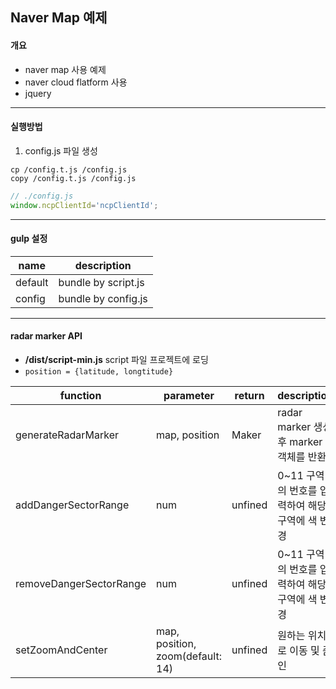 ## Naver Map 예제

#### 개요
* naver map 사용 예제
* naver cloud flatform 사용
* jquery
--- 
#### 실행방법
1. config.js 파일 생성
```shell
cp /config.t.js /config.js
copy /config.t.js /config.js
```
```js 
// ./config.js
window.ncpClientId='ncpClientId';
```
---
#### gulp 설정
|name|description|
|--|--|
|default|bundle by script.js|
|config|bundle by config.js|
---
#### radar marker API
* **/dist/script-min.js** script 파일 프로젝트에 로딩
* ```position = {latitude, longtitude}```

|function|parameter|return|description|
|---|---|--|--|
|generateRadarMarker|map, position|Maker|radar marker 생성 후 marker 객체를 반환|
|addDangerSectorRange|num|unfined|0~11 구역의 번호를 입력하여 해당 구역에 색 변경|
|removeDangerSectorRange|num|unfined|0~11 구역의 번호를 입력하여 해당 구역에 색 변경|
|setZoomAndCenter|map, position, zoom(default: 14)|unfined|원하는 위치로 이동 및 줌인|
